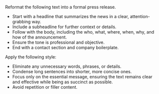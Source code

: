 Reformat the following text into a formal press release.  
- Start with a headline that summarizes the news in a clear, attention-grabbing way.  
- Include a subheadline for further context or details.  
- Follow with the body, including the who, what, where, when, why, and how of the announcement.  
- Ensure the tone is professional and objective.  
- End with a contact section and company boilerplate.


Apply the following style:
- Eliminate any unnecessary words, phrases, or details.  
- Condense long sentences into shorter, more concise ones.  
- Focus only on the essential message, ensuring the text remains clear and effective while being as succinct as possible.  
- Avoid repetition or filler content.
